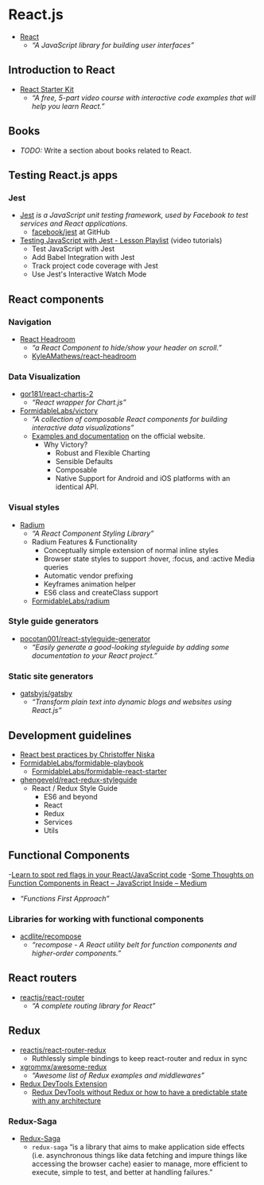 # React.js

- [React](https://facebook.github.io/react/)
  - _“A JavaScript library for building user interfaces”_

## Introduction to React

- [React Starter Kit](https://glitch.com/react-starter-kit)
  - _“A free, 5-part video course with interactive code examples that will help you learn React.”_

## Books

- _TODO:_ Write a section about books related to React.

## Testing React.js apps

### Jest

- [Jest](http://facebook.github.io/jest/) _is a JavaScript unit testing framework, used by Facebook to test services and React applications._
  - [facebook/jest](https://github.com/facebook/jest) at GitHub
- [Testing JavaScript with Jest - Lesson Playlist](https://egghead.io/playlists/testing-javascript-with-jest-a36c4074) (video tutorials)
  - Test JavaScript with Jest
  - Add Babel Integration with Jest
  - Track project code coverage with Jest
  - Use Jest's Interactive Watch Mode

## React components

### Navigation

- [React Headroom](https://kyleamathews.github.io/react-headroom/)
  - _“a React Component to hide/show your header on scroll.”_
  - [KyleAMathews/react-headroom](https://github.com/KyleAMathews/react-headroom)

### Data Visualization

- [gor181/react-chartjs-2](https://github.com/gor181/react-chartjs-2)
  - _“React wrapper for Chart.js”_
- [FormidableLabs/victory](https://github.com/FormidableLabs/victory)
  - _“A collection of composable React components for building interactive data visualizations”_
  - [Examples and documentation](https://formidable.com/open-source/victory/) on the official website.
    - Why Victory?
      - Robust and Flexible Charting
      - Sensible Defaults
      - Composable
      - Native Support for Android and iOS platforms with an identical API.

### Visual styles

- [Radium](https://formidable.com/open-source/radium/)
  - _“A React Component Styling Library”_
  - Radium Features & Functionality
    - Conceptually simple extension of normal inline styles
    - Browser state styles to support :hover, :focus, and :active Media queries
    - Automatic vendor prefixing
    - Keyframes animation helper
    - ES6 class and createClass support
  - [FormidableLabs/radium](https://github.com/FormidableLabs/radium)

### Style guide generators

- [pocotan001/react-styleguide-generator](https://github.com/pocotan001/react-styleguide-generator)
  - _“Easily generate a good-looking styleguide by adding some documentation to your React project.”_

### Static site generators

- [gatsbyjs/gatsby](https://github.com/gatsbyjs/gatsby)
  - _“Transform plain text into dynamic blogs and websites using React.js”_

## Development guidelines

- [React best practices by Christoffer Niska](http://slides.com/christofferniska/react-best-practices)
- [FormidableLabs/formidable-playbook](https://github.com/FormidableLabs/formidable-playbook)
  - [FormidableLabs/formidable-react-starter](https://github.com/FormidableLabs/formidable-react-starter)
- [ghengeveld/react-redux-styleguide](https://github.com/ghengeveld/react-redux-styleguide)
  - React / Redux Style Guide
    - ES6 and beyond
    - React
    - Redux
    - Services
    - Utils

## Functional Components

-[Learn to spot red flags in your React/JavaScript code](https://medium.freecodecamp.org/learn-to-spot-red-flags-in-your-react-javascript-code-d52d5fac85f4) -[Some Thoughts on Function Components in React – JavaScript Inside – Medium](https://medium.com/javascript-inside/some-thoughts-on-function-components-in-react-cb2938686bc7)

- _“Functions First Approach”_

### Libraries for working with functional components

- [acdlite/recompose](https://github.com/acdlite/recompose)
  - _“recompose - A React utility belt for function components and higher-order components.”_

## React routers

- [reactjs/react-router](https://github.com/reactjs/react-router)
  - _“A complete routing library for React”_

## Redux

- [reactjs/react-router-redux](https://github.com/reactjs/react-router-redux)
  - Ruthlessly simple bindings to keep react-router and redux in sync
- [xgrommx/awesome-redux](https://github.com/xgrommx/awesome-redux)
  - _“Awesome list of Redux examples and middlewares”_
- [Redux DevTools Extension](https://github.com/zalmoxisus/redux-devtools-extension)
  - [Redux DevTools without Redux or how to have a predictable state with any architecture](https://medium.com/@zalmoxis/redux-devtools-without-redux-or-how-to-have-a-predictable-state-with-any-architecture-61c5f5a7716f)

### Redux-Saga

- [Redux-Saga](https://redux-saga.js.org/)
  - `redux-saga` “is a library that aims to make application side effects (i.e. asynchronous things like data fetching and impure things like accessing the browser cache) easier to manage, more efficient to execute, simple to test, and better at handling failures.”
